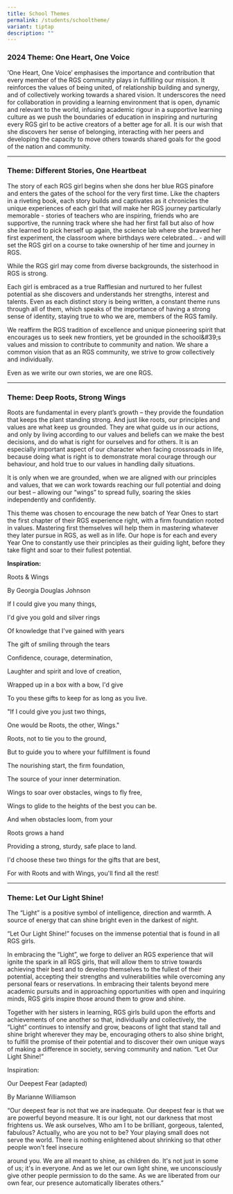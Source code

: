 ```yaml
---
title: School Themes
permalink: /students/schooltheme/
variant: tiptap
description: ""
---
```

<h3><strong>2024 Theme: One Heart, One Voice</strong></h3>
<p>‘One Heart, One Voice’ emphasises the importance and contribution that
every member of the RGS community plays in fulfilling our mission. It reinforces
the values of being united, of relationship building and synergy, and of
collectively working towards a shared vision. It underscores the need for
collaboration in providing a learning environment that is open, dynamic
and relevant to the world, infusing academic rigour in a supportive learning
culture as we push the boundaries of education in inspiring and nurturing
every RGS girl to be active creators of a better age for all. It is our
wish that she discovers her sense of belonging, interacting with her peers
and developing the capacity to move others towards shared goals for the
good of the nation and community.</p>
<hr>
<h3><strong>Theme: Different Stories, One Heartbeat</strong></h3>
<p>The story of each RGS girl begins when she dons her blue RGS pinafore
and enters the gates of the school for the very first time. Like the chapters
in a riveting book, each story builds and captivates as it chronicles the
unique experiences of each girl that will make her RGS journey particularly
memorable - stories of teachers who are inspiring, friends who are supportive,
the running track where she had her first fall but also of how she learned
to pick herself up again, the science lab where she braved her first experiment,
the classroom where birthdays were celebrated... - and will set the RGS
girl on a course to take ownership of her time and journey in RGS.</p>
<p>While the RGS girl may come from diverse backgrounds, the sisterhood in
RGS is strong.</p>
<p>Each girl is embraced as a true Rafflesian and nurtured to her fullest
potential as she discovers and understands her strengths, interest and
talents. Even as each distinct story is being written, a constant theme
runs through all of them, which speaks of the importance of having a strong
sense of identity, staying true to who we are, members of the RGS family.</p>
<p>We reaffirm the RGS tradition of excellence and unique pioneering spirit
that encourages us to seek new frontiers, yet be grounded in the school&amp;#39;s
values and mission to contribute to community and nation. We share a common
vision that as an RGS community, we strive to grow collectively and individually.</p>
<p>Even as we write our own stories, we are one RGS.</p>
<hr>
<h3>Theme: Deep Roots, Strong Wings</h3>
<p>Roots are fundamental in every plant’s growth – they provide the foundation
that keeps the plant standing strong. And just like roots, our principles
and values are what keep us grounded. They are what guide us in our actions,
and only by living according to our values and beliefs can we make the
best decisions, and do what is right for ourselves and for others. It is
an especially important aspect of our character when facing crossroads
in life, because doing what is right is to demonstrate moral courage through
our behaviour, and hold true to our values in handling daily situations.</p>
<p>It is only when we are grounded, when we are aligned with our principles
and values, that we can work towards reaching our full potential and doing
our best – allowing our “wings” to spread fully, soaring the skies independently
and confidently.</p>
<p>This theme was chosen to encourage the new batch of Year Ones to start
the first chapter of their RGS experience right, with a firm foundation
rooted in values. Mastering first themselves will help them in mastering
whatever they later pursue in RGS, as well as in life. Our hope is for
each and every Year One to constantly use their principles as their guiding
light, before they take flight and soar to their fullest potential.</p>
<p><strong>Inspiration:</strong>
</p>
<p>Roots &amp; Wings</p>
<p>By Georgia Douglas Johnson</p>
<p>If I could give you many things,</p>
<p>I'd give you gold and silver rings</p>
<p>Of knowledge that I've gained with years</p>
<p>The gift of smiling through the tears</p>
<p>Confidence, courage, determination,</p>
<p>Laughter and spirit and love of creation,</p>
<p>Wrapped up in a box with a bow, I'd give</p>
<p>To you these gifts to keep for as long as you live.</p>
<p>"If I could give you just two things,</p>
<p>One would be Roots, the other, Wings."</p>
<p>Roots, not to tie you to the ground,</p>
<p>But to guide you to where your fulfillment is found</p>
<p>The nourishing start, the firm foundation,</p>
<p>The source of your inner determination.</p>
<p>Wings to soar over obstacles, wings to fly free,</p>
<p>Wings to glide to the heights of the best you can be.</p>
<p>And when obstacles loom, from your</p>
<p>Roots grows a hand</p>
<p>Providing a strong, sturdy, safe place to land.</p>
<p>I'd choose these two things for the gifts that are best,</p>
<p>For with Roots and with Wings, you'll find all the rest!</p>
<hr>
<h3><strong>Theme: Let Our Light Shine!</strong></h3>
<p>The “Light” is a positive symbol of intelligence, direction and warmth.
A source of energy that can shine bright even in the darkest of night.</p>
<p>“Let Our Light Shine!” focuses on the immense potential that is found
in all RGS girls.</p>
<p>In embracing the “Light”, we forge to deliver an RGS experience that will
ignite the spark in all RGS girls, that will allow them to strive towards
achieving their best and to develop themselves to the fullest of their
potential, accepting their strengths and vulnerabilities while overcoming
any personal fears or reservations. In embracing their talents beyond mere
academic pursuits and in approaching opportunities with open and inquiring
minds, RGS girls inspire those around them to grow and shine.</p>
<p>Together with her sisters in learning, RGS girls build upon the efforts
and achievements of one another so that, individually and collectively,
the “Light” continues to intensify and grow, beacons of light that stand
tall and shine bright wherever they may be, encouraging others to also
shine bright, to fulfill the promise of their potential and to discover
their own unique ways of making a difference in society, serving community
and nation. “Let Our Light Shine!”</p>
<p>Inspiration:</p>
<p>Our Deepest Fear (adapted)</p>
<p>By Marianne Williamson</p>
<p>“Our deepest fear is not that we are inadequate. Our deepest fear is that
we are powerful beyond measure. It is our light, not our darkness that
most frightens us. We ask ourselves, Who am I to be brilliant, gorgeous,
talented, fabulous? Actually, who are you not to be? Your playing small
does not serve the world. There is nothing enlightened about shrinking
so that other people won't feel insecure</p>
<p>around you. We are all meant to shine, as children do. It's not just in
some of us; it's in everyone. And as we let our own light shine, we unconsciously
give other people permission to do the same. As we are liberated from our
own fear, our presence automatically liberates others.”</p>